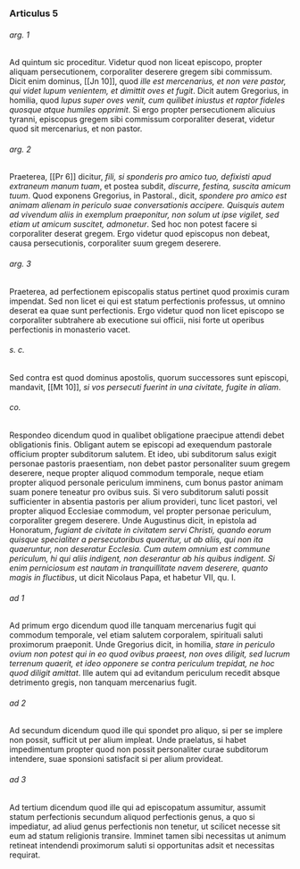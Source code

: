 ### Articulus 5

###### arg. 1
Ad quintum sic proceditur. Videtur quod non liceat episcopo, propter aliquam persecutionem, corporaliter deserere gregem sibi commissum. Dicit enim dominus, [[Jn 10]], quod *ille est mercenarius, et non vere pastor, qui videt lupum venientem, et dimittit oves et fugit*. Dicit autem Gregorius, in homilia, quod *lupus super oves venit, cum quilibet iniustus et raptor fideles quosque atque humiles opprimit*. Si ergo propter persecutionem alicuius tyranni, episcopus gregem sibi commissum corporaliter deserat, videtur quod sit mercenarius, et non pastor.

###### arg. 2
Praeterea, [[Pr 6]] dicitur, *fili, si sponderis pro amico tuo, defixisti apud extraneum manum tuam*, et postea subdit, *discurre, festina, suscita amicum tuum*. Quod exponens Gregorius, in Pastoral., dicit, *spondere pro amico est animam alienam in periculo suae conversationis accipere. Quisquis autem ad vivendum aliis in exemplum praeponitur, non solum ut ipse vigilet, sed etiam ut amicum suscitet, admonetur*. Sed hoc non potest facere si corporaliter deserat gregem. Ergo videtur quod episcopus non debeat, causa persecutionis, corporaliter suum gregem deserere.

###### arg. 3
Praeterea, ad perfectionem episcopalis status pertinet quod proximis curam impendat. Sed non licet ei qui est statum perfectionis professus, ut omnino deserat ea quae sunt perfectionis. Ergo videtur quod non licet episcopo se corporaliter subtrahere ab executione sui officii, nisi forte ut operibus perfectionis in monasterio vacet.

###### s. c.
Sed contra est quod dominus apostolis, quorum successores sunt episcopi, mandavit, [[Mt 10]], *si vos persecuti fuerint in una civitate, fugite in aliam*.

###### co.
Respondeo dicendum quod in qualibet obligatione praecipue attendi debet obligationis finis. Obligant autem se episcopi ad exequendum pastorale officium propter subditorum salutem. Et ideo, ubi subditorum salus exigit personae pastoris praesentiam, non debet pastor personaliter suum gregem deserere, neque propter aliquod commodum temporale, neque etiam propter aliquod personale periculum imminens, cum bonus pastor animam suam ponere teneatur pro ovibus suis. Si vero subditorum saluti possit sufficienter in absentia pastoris per alium provideri, tunc licet pastori, vel propter aliquod Ecclesiae commodum, vel propter personae periculum, corporaliter gregem deserere. Unde Augustinus dicit, in epistola ad Honoratum, *fugiant de civitate in civitatem servi Christi, quando eorum quisque specialiter a persecutoribus quaeritur, ut ab aliis, qui non ita quaeruntur, non deseratur Ecclesia. Cum autem omnium est commune periculum, hi qui aliis indigent, non deserantur ab his quibus indigent. Si enim perniciosum est nautam in tranquillitate navem deserere, quanto magis in fluctibus*, ut dicit Nicolaus Papa, et habetur VII, qu. I.

###### ad 1
Ad primum ergo dicendum quod ille tanquam mercenarius fugit qui commodum temporale, vel etiam salutem corporalem, spirituali saluti proximorum praeponit. Unde Gregorius dicit, in homilia, *stare in periculo ovium non potest qui in eo quod ovibus praeest, non oves diligit, sed lucrum terrenum quaerit, et ideo opponere se contra periculum trepidat, ne hoc quod diligit amittat*. Ille autem qui ad evitandum periculum recedit absque detrimento gregis, non tanquam mercenarius fugit.

###### ad 2
Ad secundum dicendum quod ille qui spondet pro aliquo, si per se implere non possit, sufficit ut per alium impleat. Unde praelatus, si habet impedimentum propter quod non possit personaliter curae subditorum intendere, suae sponsioni satisfacit si per alium provideat.

###### ad 3
Ad tertium dicendum quod ille qui ad episcopatum assumitur, assumit statum perfectionis secundum aliquod perfectionis genus, a quo si impediatur, ad aliud genus perfectionis non tenetur, ut scilicet necesse sit eum ad statum religionis transire. Imminet tamen sibi necessitas ut animum retineat intendendi proximorum saluti si opportunitas adsit et necessitas requirat.

